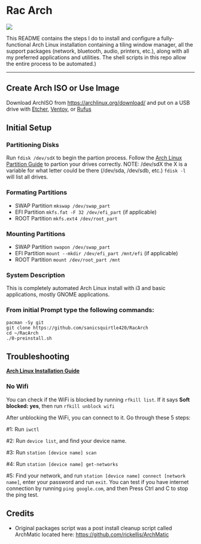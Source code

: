 # Rac Arch

<img src="..." />

This README contains the steps I do to install and configure a fully-functional Arch Linux installation containing a tiling window manager, all the support packages (network, bluetooth, audio, printers, etc.), along with all my preferred applications and utilities. The shell scripts in this repo allow the entire process to be automated.)

---
## Create Arch ISO or Use Image

Download ArchISO from <https://archlinux.org/download/> and put on a USB drive with [Etcher](https://www.balena.io/etcher/), [Ventoy](https://www.ventoy.net/en/index.html), or [Rufus](https://rufus.ie/en/)

## Initial Setup

### Partitioning Disks
Run `fdisk /dev/sdX` to begin the partion process. Follow the [Arch Linux Partition Guide](https://wiki.archlinux.org/title/Installation_guide#Partition_the_disks) to partion your drives correctly. NOTE: /dev/sdX the X is a variable for what letter could be there (/dev/sda, /dev/sdb, etc.) `fdisk -l` will list all drives.

### Formating Partitions
- SWAP Partition `mkswap /dev/swap_part`
- EFI Partition `mkfs.fat -F 32 /dev/efi_part` (if applicable)
- ROOT Partition `mkfs.ext4 /dev/root_part`

### Mounting Partitions
- SWAP Partition `swapon /dev/swap_part`
- EFI Partition `mount --mkdir /dev/efi_part /mnt/efi` (if applicable)
- ROOT Partition `mount /dev/root_part /mnt`

### System Description
This is completely automated Arch Linux install with i3 and basic applications, mostly GNOME applications.

### From initial Prompt type the following commands:
```
pacman -Sy git
git clone https://github.com/sanicsquirtle420/RacArch
cd ~/RacArch
./0-preinstall.sh
```
 
## Troubleshooting

__[Arch Linux Installation Guide](https://wiki.archlinux.org/title/Installation_guide)__

### No Wifi

You can check if the WiFi is blocked by running `rfkill list`.
If it says **Soft blocked: yes**, then run `rfkill unblock wifi`

After unblocking the WiFi, you can connect to it. Go through these 5 steps:

#1: Run `iwctl`

#2: Run `device list`, and find your device name.

#3: Run `station [device name] scan`

#4: Run `station [device name] get-networks`

#5: Find your network, and run `station [device name] connect [network name]`, enter your password and run `exit`. You can test if you have internet connection by running `ping google.com`, and then Press Ctrl and C to stop the ping test.

## Credits

- Original packages script was a post install cleanup script called ArchMatic located here: https://github.com/rickellis/ArchMatic
